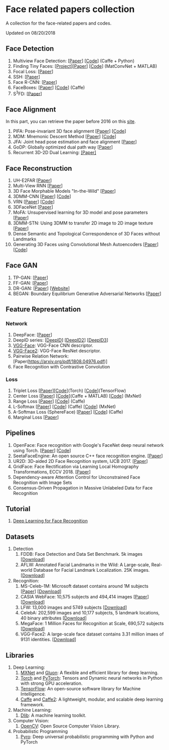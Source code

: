 # Face related papers collection
A collection for the face-related papers and codes.

Updated on 08/20/2018

## Face Detection
1. Multiview Face Detection: [[Paper](https://arxiv.org/abs/1502.02766)]  [[Code](https://github.com/guoyilin/FaceDetection_CNN)] (Caffe + Python)
2. Finding Tiny Faces: [[Project](https://www.cs.cmu.edu/~peiyunh/tiny/)][[Paper](https://arxiv.org/abs/1612.04402)] [[Code](https://github.com/peiyunh/tiny)] (MatConvNet + MATLAB)
3. Focal Loss: [[Paper](https://arxiv.org/abs/1708.02002)]
4. SSH: [[Paper](https://arxiv.org/pdf/1708.03979.pdf)]
5. Face R-CNN: [[Paper](https://arxiv.org/abs/1706.01061)]
6. FaceBoxes: [[Paper](http://cn.arxiv.org/abs/1708.05234)] [[Code](https://github.com/zeusees/FaceBoxes)] (Caffe)
7. S<sup>3</sup>FD: [[Paper](http://openaccess.thecvf.com/content_ICCV_2017/papers/Zhang_S3FD_Single_Shot_ICCV_2017_paper.pdf)]

## Face Alignment
In this part, you can retrieve the paper before 2016 on this [site](https://sites.google.com/site/yanghengcv/face-alignment).
1. PIFA: Pose-invariant 3D face alignment [[Paper](https://arxiv.org/abs/1506.03799)] [[Code](http://cvlab.cse.msu.edu/project-pifa.html)]
2. MDM: Mnemonic Descent Method [[Paper](https://ibug.doc.ic.ac.uk/media/uploads/documents/trigeorgis2016mnemonic.pdf)] [[Code](https://github.com/trigeorgis/mdm)]
3. JFA: Joint head pose estimation and face alignment [[Paper](http://cbl.uh.edu/pub_files/07961802.pdf)]
4. GoDP: Globally optimized dual path way [[Paper](https://arxiv.org/abs/1704.02402)]
5. Recurrent 3D-2D Dual Learning: [[Paper]](http://openaccess.thecvf.com/content_ICCV_2017/papers/Xiao_Recurrent_3D-2D_Dual_ICCV_2017_paper.pdf)

## Face Reconstruction
1. UH-E2FAR [[Paper](https://arxiv.org/abs/1704.05020)]
2. Multi-View RNN [[Paper](http://cbl.uh.edu/pub_files/IJCB-2017-PD.pdf)]
3. 3D Face Morphable Models "In-the-Wild" [[Paper](http://openaccess.thecvf.com/content_cvpr_2017/papers/Booth_3D_Face_Morphable_CVPR_2017_paper.pdf)]
4. 3DMM-CNN [[Paper](https://arxiv.org/pdf/1612.04904.pdf)] [[Code](https://github.com/anhttran/3dmm_cnn)]
5. VRN [[Paper](https://arxiv.org/pdf/1703.07834.pdf)] [[Code](https://github.com/AaronJackson/vrn)]
6. 3DFaceNet [[Paper](https://arxiv.org/pdf/1708.00980.pdf)]
7. MoFA: Unsupervised learning for 3D model and pose parameters [[Paper](https://arxiv.org/abs/1703.10580)]
8. 3DMM-STN: Using 3DMM to transfer 2D image to 2D image texture [[Paper](https://arxiv.org/abs/1708.07199)]
9. Dense Semantic and Topological Correspondence of 3D Faces without Landmarks
10. Generating 3D Faces using Convolutional Mesh Autoencoders [[Paper](https://arxiv.org/pdf/1807.10267.pdf)] [[Code](https://github.com/anuragranj/coma)]

## Face GAN
1. TP-GAN: [[Paper](https://arxiv.org/abs/1704.04086)]
2. FF-GAN: [[Paper](https://arxiv.org/abs/1704.06244)]
3. DR-GAN: [[Paper](http://cvlab.cse.msu.edu/pdfs/Tran_Yin_Liu_CVPR2017.pdf)] [[Website](http://cvlab.cse.msu.edu/project-dr-gan.html)]
4. BEGAN: Boundary Equilibrium Generative Adversarial Networks [[Paper](https://arxiv.org/abs/1703.10717)]

## Feature Representation
### Network
1. DeepFace: [[Paper](https://www.cs.toronto.edu/~ranzato/publications/taigman_cvpr14.pdf)]
2. DeepID series: [[DeepID](http://mmlab.ie.cuhk.edu.hk/pdf/YiSun_CVPR14.pdf)] [[DeepID2](http://arxiv.org/abs/1406.4773)] [[DeepID3](http://arxiv.org/abs/1502.00873)]
3. [VGG-Face](http://www.robots.ox.ac.uk/~vgg/software/vgg_face/): VGG-Face CNN descriptor.
4. [VGG-Face2](http://www.robots.ox.ac.uk/~vgg/data/vgg_face2/): VGG-Face ResNet descriptor.
6. Pairwise Relation Network: [Paper(https://arxiv.org/pdf/1808.04976.pdf)]
7. Face Recognition with Contrastive Convolution

### Loss
1. Triplet Loss [[Paper](http://www.cv-foundation.org/openaccess/content_cvpr_2015/app/1A_089.pdf)][[Code](https://github.com/cmusatyalab/openface)](Torch) [[Code](https://github.com/davidsandberg/facenet)](TensorFlow)
2. Center Loss [[Paper](http://ydwen.github.io/papers/WenECCV16.pdf)] [[Code](https://github.com/ydwen/caffe-face)](Caffe + MATLAB) [[Code](https://github.com/pangyupo/mxnet_center_loss)] (MxNet)
3. Range Loss [[Paper](https://arxiv.org/abs/1611.08976)] [[Code](https://github.com/Charrin/RangeLoss-Caffe)] (Caffe)
4. L-Softmax [[Paper](https://arxiv.org/abs/1612.02295)] [[Code](https://github.com/wy1iu/LargeMargin_Softmax_Loss)] (Caffe) [[Code](https://github.com/luoyetx/mx-lsoftmax)] (MxNet)
5. A-Softmax Loss (SphereFace) [[Paper](https://arxiv.org/abs/1704.08063)] [[Code](https://github.com/wy1iu/sphereface)] (Caffe)
6. Marginal Loss [[Paper](https://ibug.doc.ic.ac.uk/media/uploads/documents/deng_marginal_loss_for_cvpr_2017_paper.pdf)]

## Pipelines
1. OpenFace: Face recognition with Google's FaceNet deep neural network using Torch. [[Paper](http://reports-archive.adm.cs.cmu.edu/anon/anon/2016/CMU-CS-16-118.pdf)] [[Code]((https://github.com/cmusatyalab/openface))]
2. SeetaFaceEngine: An open source C++ face recognition engine. [[Paper](https://github.com/seetaface/SeetaFaceEngine)]
3. UR2D: 3D-aided 2D Face Recognition system, IJCB 2017. [[Paper](](http://cbl.uh.edu/pub_files/IJCB-2017-XX.pdf))]
4. GridFace: Face Rectification via Learning Local Homography Transformations, ECCV 2018. [[Paper](http://arxiv.org/abs/1808.06210)]
5. Dependency-aware Attention Control for Unconstrained Face Recognition with Image Sets
6. Consensus-Driven Propagation in Massive Unlabeled Data for Face Recognition


## Tutorial
1. [Deep Learning for Face Recognition](http://valse.mmcheng.net/deep-learning-for-face-recognition/)

## Datasets
1. Detection
    1. FDDB: Face Detection and Data Set Benchmark. 5k images [[Download](http://vis-www.cs.umass.edu/fddb/)]
    2. AFLW: Annotated Facial Landmarks in the Wild: A Large-scale, Real-world Database for Facial Landmark Localization. 25K images. [[Download](https://lrs.icg.tugraz.at/research/aflw/)]
2. Recognition:
    1. MS-Celeb-1M: Microsoft dataset contains around 1M subjects [[Paper](https://arxiv.org/abs/1607.08221)] [[Download](https://www.microsoft.com/en-us/research/project/ms-celeb-1m-challenge-recognizing-one-million-celebrities-real-world/)]
    2. CASIA WebFace: 10,575 subjects and 494,414 images [[Paper](http://arxiv.org/abs/1411.7923)] [[Download](http://www.cbsr.ia.ac.cn/english/CASIA-WebFace-Database.html)]
    3. LFW: 13,000 images and 5749 subjects [[Download](http://vis-www.cs.umass.edu/lfw/)]
    4. CelebA: 202,599 images and 10,177 subjects, 5 landmark locations, 40 binary attributes [[Download](http://mmlab.ie.cuhk.edu.hk/projects/)]
    5. MegaFace: 1 Million Faces for Recognition at Scale, 690,572 subjects [[Download](http://megaface.cs.washington.edu/)]
    6. VGG-Face2: A large-scale face dataset contains 3.31 million imaes of 9131 identities. [[Download](http://www.robots.ox.ac.uk/~vgg/data/vgg_face2/)]

## Libraries
1. Deep Learning:
    1. [MXNet](mxnet.io) and [Gluon](http://gluon.mxnet.io/): A flexible and efficient library for deep learning.
    2. [Torch](torch.ch) and [PyTorch](pytorch.org): Tensors and Dynamic neural networks in Python with strong GPU acceleration.
    3. [TensorFlow](tensorflow.org): An open-source software library for Machine Intelligence.
    4. [Caffe](caffe.berkeleyvision.org) and [Caffe2](https://github.com/caffe2/caffe2): A lightweight, modular, and scalable deep learning framework.
2. Machine Learning:
    1. [Dlib](http://dlib.net/ml.html): A machine learning toolkit.
3. Computer Vision:
    1. [OpenCV](http://opencv.org/): Open Source Computer Vision Library.
4. Probabilistic Programming
    1. [Pyro](https://github.com/uber/pyro): Deep universal probabilistic programming with Python and PyTorch

